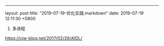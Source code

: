 ---
layout: post
title:  "2019-07-19-优化实践.markdown"
date:   2019-07-19 12:11:30 +0800

1. 多进程

https://cjw-blog.net/2017/02/26/AIDL/




